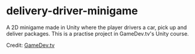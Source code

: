 # delivery-driver-minigame
A 2D minigame made in Unity where the player drivers a car, pick up and deliver packages. This is a practise project in GameDev.tv's Unity course.

Credit: [GameDev.tv](https://www.gamedev.tv/courses/unity-complete-2d)
